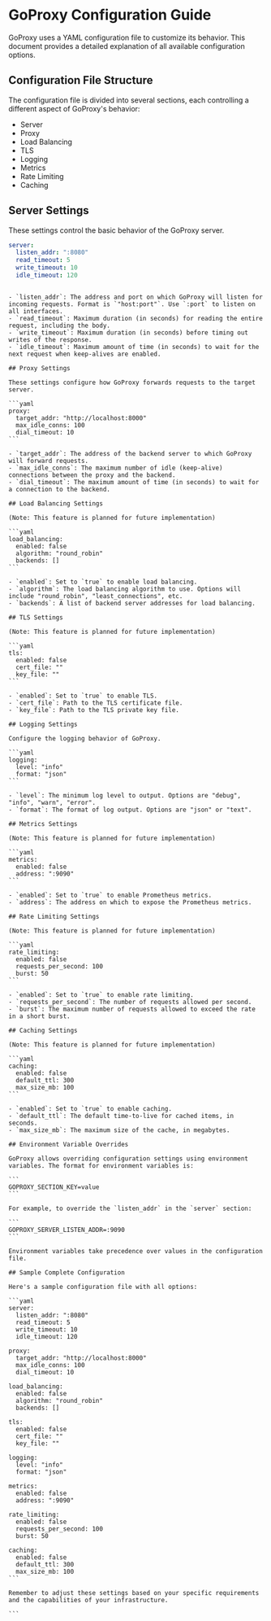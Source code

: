 # GoProxy Configuration Guide

GoProxy uses a YAML configuration file to customize its behavior. This document provides a detailed explanation of all available configuration options.

## Configuration File Structure

The configuration file is divided into several sections, each controlling a different aspect of GoProxy's behavior:

- Server
- Proxy
- Load Balancing
- TLS
- Logging
- Metrics
- Rate Limiting
- Caching

## Server Settings

These settings control the basic behavior of the GoProxy server.

```yaml
server:
  listen_addr: ":8080"
  read_timeout: 5
  write_timeout: 10
  idle_timeout: 120
```

````

- `listen_addr`: The address and port on which GoProxy will listen for incoming requests. Format is `"host:port"`. Use `:port` to listen on all interfaces.
- `read_timeout`: Maximum duration (in seconds) for reading the entire request, including the body.
- `write_timeout`: Maximum duration (in seconds) before timing out writes of the response.
- `idle_timeout`: Maximum amount of time (in seconds) to wait for the next request when keep-alives are enabled.

## Proxy Settings

These settings configure how GoProxy forwards requests to the target server.

```yaml
proxy:
  target_addr: "http://localhost:8000"
  max_idle_conns: 100
  dial_timeout: 10
```

- `target_addr`: The address of the backend server to which GoProxy will forward requests.
- `max_idle_conns`: The maximum number of idle (keep-alive) connections between the proxy and the backend.
- `dial_timeout`: The maximum amount of time (in seconds) to wait for a connection to the backend.

## Load Balancing Settings

(Note: This feature is planned for future implementation)

```yaml
load_balancing:
  enabled: false
  algorithm: "round_robin"
  backends: []
```

- `enabled`: Set to `true` to enable load balancing.
- `algorithm`: The load balancing algorithm to use. Options will include "round_robin", "least_connections", etc.
- `backends`: A list of backend server addresses for load balancing.

## TLS Settings

(Note: This feature is planned for future implementation)

```yaml
tls:
  enabled: false
  cert_file: ""
  key_file: ""
```

- `enabled`: Set to `true` to enable TLS.
- `cert_file`: Path to the TLS certificate file.
- `key_file`: Path to the TLS private key file.

## Logging Settings

Configure the logging behavior of GoProxy.

```yaml
logging:
  level: "info"
  format: "json"
```

- `level`: The minimum log level to output. Options are "debug", "info", "warn", "error".
- `format`: The format of log output. Options are "json" or "text".

## Metrics Settings

(Note: This feature is planned for future implementation)

```yaml
metrics:
  enabled: false
  address: ":9090"
```

- `enabled`: Set to `true` to enable Prometheus metrics.
- `address`: The address on which to expose the Prometheus metrics.

## Rate Limiting Settings

(Note: This feature is planned for future implementation)

```yaml
rate_limiting:
  enabled: false
  requests_per_second: 100
  burst: 50
```

- `enabled`: Set to `true` to enable rate limiting.
- `requests_per_second`: The number of requests allowed per second.
- `burst`: The maximum number of requests allowed to exceed the rate in a short burst.

## Caching Settings

(Note: This feature is planned for future implementation)

```yaml
caching:
  enabled: false
  default_ttl: 300
  max_size_mb: 100
```

- `enabled`: Set to `true` to enable caching.
- `default_ttl`: The default time-to-live for cached items, in seconds.
- `max_size_mb`: The maximum size of the cache, in megabytes.

## Environment Variable Overrides

GoProxy allows overriding configuration settings using environment variables. The format for environment variables is:

```
GOPROXY_SECTION_KEY=value
```

For example, to override the `listen_addr` in the `server` section:

```
GOPROXY_SERVER_LISTEN_ADDR=:9090
```

Environment variables take precedence over values in the configuration file.

## Sample Complete Configuration

Here's a sample configuration file with all options:

```yaml
server:
  listen_addr: ":8080"
  read_timeout: 5
  write_timeout: 10
  idle_timeout: 120

proxy:
  target_addr: "http://localhost:8000"
  max_idle_conns: 100
  dial_timeout: 10

load_balancing:
  enabled: false
  algorithm: "round_robin"
  backends: []

tls:
  enabled: false
  cert_file: ""
  key_file: ""

logging:
  level: "info"
  format: "json"

metrics:
  enabled: false
  address: ":9090"

rate_limiting:
  enabled: false
  requests_per_second: 100
  burst: 50

caching:
  enabled: false
  default_ttl: 300
  max_size_mb: 100
```

Remember to adjust these settings based on your specific requirements and the capabilities of your infrastructure.

```

````
